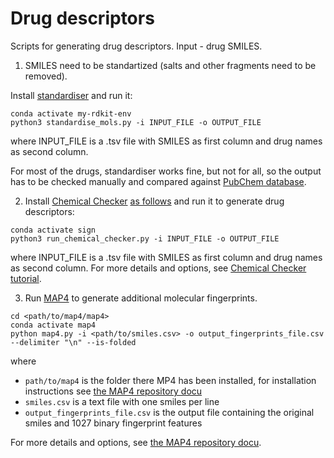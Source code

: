 # Drug descriptors
Scripts for generating drug descriptors. Input - drug SMILES.

1. SMILES need to be standartized (salts and other fragments need to be removed).

Install [standardiser](https://github.com/flatkinson/standardiser) and run it:
```
conda activate my-rdkit-env
python3 standardise_mols.py -i INPUT_FILE -o OUTPUT_FILE
```
where INPUT_FILE is a .tsv file with SMILES as first column and drug names as second column.

For most of the drugs, standardiser works fine, but not for all, so the output has to be checked manually and compared against [PubChem database](https://pubchem.ncbi.nlm.nih.gov/).

2. Install [Chemical Checker](https://chemicalchecker.com/)  [as follows](https://pypi.org/project/signaturizer/) and run it to generate drug descriptors:
```
conda activate sign
python3 run_chemical_checker.py -i INPUT_FILE -o OUTPUT_FILE
```
where INPUT_FILE is a .tsv file with SMILES as first column and drug names as second column.
For more details and options, see [Chemical Checker tutorial](http://gitlabsbnb.irbbarcelona.org/packages/signaturizer/blob/master/notebook/signaturizer.ipynb).

3. Run [MAP4](https://github.com/reymond-group/map4) to generate additional molecular fingerprints.
```
cd <path/to/map4/map4>
conda activate map4
python map4.py -i <path/to/smiles.csv> -o output_fingerprints_file.csv --delimiter "\n" --is-folded
```
where
- `path/to/map4` is the folder there MP4 has been installed, for installation instructions see [the MAP4 repository docu](https://github.com/reymond-group/map4)
- `smiles.csv` is a text file with one smiles per line
- `output_fingerprints_file.csv` is the output file containing the original smiles and 1027 binary fingerprint features

For more details and options, see [the MAP4 repository docu](https://github.com/reymond-group/map4).
